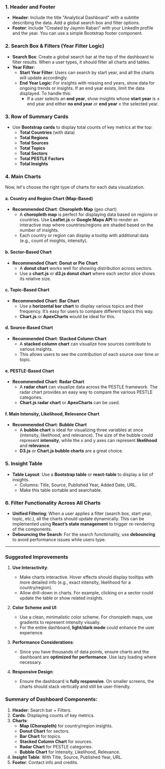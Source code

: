 ### 1. **Header and Footer**
- **Header**: Include the title "Analytical Dashboard" with a subtitle describing the data. Add a global search box and filter options.
- **Footer**: Include "Created by Jaymin Rabari" with your LinkedIn profile and the year. You can use a simple Bootstrap footer component.

### 2. **Search Box & Filters (Year Filter Logic)**
   - **Search Box**: Create a global search bar at the top of the dashboard to filter results. When a user types, it should filter all charts and tables.
   - **Year Filter**: 
      - **Start Year Filter**: Users can search by start year, and all the charts will update accordingly.
      - **End Year Logic**: For insights with missing end years, show data for ongoing trends or insights. If an end year exists, limit the data displayed. To handle this:
        - If a user selects an **end year**, show insights whose **start year** is ≤ end year and either **no end year** or **end year** ≥ the selected year.

### 3. **Row of Summary Cards**
   - Use **Bootstrap cards** to display total counts of key metrics at the top:
     - **Total Countries** (with data)
     - **Total Regions**
     - **Total Sources**
     - **Total Topics**
     - **Total Sectors**
     - **Total PESTLE Factors**
     - **Total Insights**

### 4. **Main Charts**
   Now, let's choose the right type of charts for each data visualization.

#### a. **Country and Region Chart (Map-Based)**
   - **Recommended Chart**: **Choropleth Map** (geo chart)
     - A **choropleth map** is perfect for displaying data based on regions or countries. Use **Leaflet.js** or **Google Maps API** to render an interactive map where countries/regions are shaded based on the number of insights.
     - Each country or region can display a tooltip with additional data (e.g., count of insights, intensity).

#### b. **Sector-Based Chart**
   - **Recommended Chart**: **Donut or Pie Chart**
     - A **donut chart** works well for showing distribution across sectors.
     - Use a **chart.js** or **d3.js donut chart** where each sector slice shows its relative size.

#### c. **Topic-Based Chart**
   - **Recommended Chart**: **Bar Chart**
     - Use a **horizontal bar chart** to display various topics and their frequency. It’s easy for users to compare different topics this way.
     - **Chart.js** or **ApexCharts** would be ideal for this.

#### d. **Source-Based Chart**
   - **Recommended Chart**: **Stacked Column Chart**
     - A **stacked column chart** can visualize how sources contribute to various insights.
     - This allows users to see the contribution of each source over time or topic.

#### e. **PESTLE-Based Chart**
   - **Recommended Chart**: **Radar Chart**
     - A **radar chart** can visualize data across the PESTLE framework. The radar chart provides an easy way to compare the various PESTLE categories.
     - **Chart.js radar chart** or **ApexCharts** can be used.

#### f. **Main Intensity, Likelihood, Relevance Chart**
   - **Recommended Chart**: **Bubble Chart**
     - A **bubble chart** is ideal for visualizing three variables at once (intensity, likelihood, and relevance). The size of the bubble could represent **intensity**, while the x and y axes can represent **likelihood** and **relevance**.
     - **D3.js** or **Chart.js bubble charts** are a great choice.

### 5. **Insight Table**
   - **Table Layout**: Use a **Bootstrap table** or **react-table** to display a list of insights.
     - Columns: Title, Source, Published Year, Added Date, URL.
     - Make this table sortable and searchable.

### 6. **Filter Functionality Across All Charts**
   - **Unified Filtering**: When a user applies a filter (search box, start year, topic, etc.), all the charts should update dynamically. This can be implemented using **React’s state management** to trigger re-rendering of the components.
   - **Debouncing the Search**: For the search functionality, use **debouncing** to avoid performance issues while users type.

---

### Suggested Improvements
1. **Use Interactivity**:
   - Make charts interactive. Hover effects should display tooltips with more detailed info (e.g., exact intensity, likelihood for a country/region).
   - Allow drill-down in charts. For example, clicking on a sector could update the table or show related insights.

2. **Color Scheme and UI**:
   - Use a clean, minimalistic color scheme. For choropleth maps, use gradients to represent intensity visually.
   - For the entire dashboard, **light/dark mode** could enhance the user experience.

3. **Performance Considerations**:
   - Since you have thousands of data points, ensure charts and the dashboard are **optimized for performance**. Use lazy loading where necessary.

4. **Responsive Design**:
   - Ensure the dashboard is **fully responsive**. On smaller screens, the charts should stack vertically and still be user-friendly.

### Summary of Dashboard Components:
1. **Header**: Search bar + Filters.
2. **Cards**: Displaying counts of key metrics.
3. **Charts**: 
   - **Map (Choropleth)** for country/region insights.
   - **Donut Chart** for sectors.
   - **Bar Chart** for topics.
   - **Stacked Column Chart** for sources.
   - **Radar Chart** for PESTLE categories.
   - **Bubble Chart** for Intensity, Likelihood, Relevance.
4. **Insight Table**: With Title, Source, Published Year, URL.
5. **Footer**: Contact info and credits.

